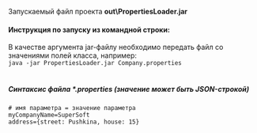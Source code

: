 Запускаемый файл проекта <b>out\PropertiesLoader.jar</b>
<h4>Инструкция по запуску из командной строки:</h4>
В качестве аргумента jar-файлу необходимо передать файл со значениями полей класса, например:<br>
<code>java -jar PropertiesLoader.jar Company.properties</code><br>
<br>
<h5>Синтаксис файла *.properties (значение может быть JSON-строкой)</h5>
<code># имя параметра = значение параметра</code><br>
<code>myCompanyName=SuperSoft</code><br>
<code>address={street: Pushkina, house: 15}</code><br>
